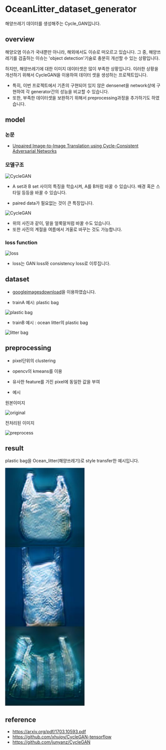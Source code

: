 # OceanLitter_dataset_generator
해양쓰레기 데이터를 생성해주는 Cycle_GAN입니다.


## overview

해양오염 이슈가 국내뿐만 아니라, 해외에서도 이슈로 떠오르고 있습니다.
그 중, 해양쓰레기를 검출하는 이슈는 'object detection'기술로 충분히 개선할 수 있는 상황입니다.

하지만, 해양쓰레기에 대한 이미지 데이터셋은 많이 부족한 상황입니다. 
이러한 상황을 개선하기 위해서 CycleGAN을 이용하여 데이터 셋을 생성하는 프로젝트입니다.

- 특히, 이번 프로젝트에서 기존의 구현되어 있지 않은 densenet을 network상에 구현하여 각 generator간의 성능을 비교할 수 있습니다.
- 또한, 부족한 데이터셋을 보완하기 위해서 preprocessing과정을 추가하기도 하였습니다.

## model

### 논문

- [Unpaired Image-to-Image Translation using Cycle-Consistent Adversarial Networks](https://arxiv.org/pdf/1703.10593.pdf)

### 모델구조

![CycleGAN](http://www.kecl.ntt.co.jp/people/kaneko.takuhiro/projects/cyclegan-vc/images/training_procedure.png)

 - A set과 B set 사이의 특징을 학습시켜, A를 B처럼 바꿀 수 있습니다.
    배경 혹은 스타일 등등을 바꿀 수 있습니다.

 - paired data가 필요없는 것이 큰 특징입니다.

![CycleGAN](https://encrypted-tbn0.gstatic.com/images?q=tbn:ANd9GcQsZKBaOB1ivYwK7vi_GpllECgvPOC2WFbf-0rxKn6-IA4TB0pn)

- 위의 사진과 같이, 말을 얼룩말처럼 바꿀 수도 있습니다.
- 또한 사진의 계절을 여름에서 겨울로 바꾸는 것도 가능합니다.


### loss function

![loss](https://t1.daumcdn.net/cfile/tistory/99463F33599681290E)

- loss는 GAN loss와 consistency loss로 이루집니다.

## dataset

- [googleimagesdownload](https://github.com/hardikvasa/google-images-download)을 이용하였습니다.

- trainA 예시: plastic bag

![plastic bag](https://encrypted-tbn0.gstatic.com/images?q=tbn:ANd9GcT_2jxoi2vKJ6yHUmLTSVDnwo1-rvvSB10N50YNI8JgSx8ehgm2)

- trainB 예시 : ocean litter의 plastic bag 

![litter bag](https://encrypted-tbn0.gstatic.com/images?q=tbn:ANd9GcSXqPu_NbWOLUQfc6jrEx2xARSXJrn293x8T2hqw_BJ9wMwmPfc)

## preprocessing

- pixel단위의 clustering

- opencv의 kmeans를 이용

- 유사한 feature를 가진 pixel에 동일한 값을 부여

- 예시

원본이미지

![original](./result/original.jpg=250x250)

전처리된 이미지

![preprocess](./result/preprocessed.jpg=250x250)

## result

plastic bag을 Ocean_litter(해양쓰레기)로 style transfer한 예시입니다.

![sample image](./sample_e400_b3/B_249_0009.jpg)




## reference

- https://arxiv.org/pdf/1703.10593.pdf
- https://github.com/xhujoy/CycleGAN-tensorflow
- https://github.com/junyanz/CycleGAN


